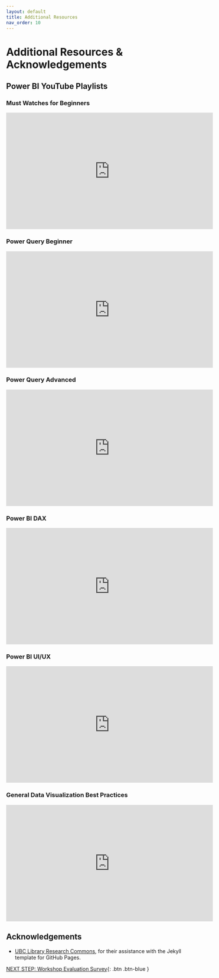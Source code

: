 ```yaml
---
layout: default
title: Additional Resources
nav_order: 10
---
```

# Additional Resources & Acknowledgements

## Power BI YouTube Playlists

### Must Watches for Beginners

<iframe width="560" height="315" src="https://www.youtube.com/embed/videoseries?si=vKAflkW62pMii3AQ&amp;list=PLLAnQj6E04ZSqE79uDRzRaZElcHvWzyPB" title="YouTube video player" frameborder="0" allow="accelerometer; autoplay; clipboard-write; encrypted-media; gyroscope; picture-in-picture; web-share" referrerpolicy="strict-origin-when-cross-origin" allowfullscreen></iframe>

### Power Query Beginner

<iframe width="560" height="315" src="https://www.youtube.com/embed/videoseries?si=W3F2YG_71tA2tzZy&amp;list=PLLAnQj6E04ZRp9cDCzse6Q7EJu57g8O-g" title="YouTube video player" frameborder="0" allow="accelerometer; autoplay; clipboard-write; encrypted-media; gyroscope; picture-in-picture; web-share" referrerpolicy="strict-origin-when-cross-origin" allowfullscreen></iframe>

### Power Query Advanced

<iframe width="560" height="315" src="https://www.youtube.com/embed/videoseries?si=8A83d4Jo6SnloI-o&amp;list=PLLAnQj6E04ZSKizvUhDlk_7I4UHYcYeCn" title="YouTube video player" frameborder="0" allow="accelerometer; autoplay; clipboard-write; encrypted-media; gyroscope; picture-in-picture; web-share" referrerpolicy="strict-origin-when-cross-origin" allowfullscreen></iframe>

### Power BI DAX

<iframe width="560" height="315" src="https://www.youtube.com/embed/videoseries?si=yXveD7bPmcdcHLb-&amp;list=PLLAnQj6E04ZTw8xSDpxyUbfyVlo_tTEWs" title="YouTube video player" frameborder="0" allow="accelerometer; autoplay; clipboard-write; encrypted-media; gyroscope; picture-in-picture; web-share" referrerpolicy="strict-origin-when-cross-origin" allowfullscreen></iframe>

### Power BI UI/UX

<iframe width="560" height="315" src="https://www.youtube.com/embed/videoseries?si=jxKGHibxy42QRasm&amp;list=PLLAnQj6E04ZQh5kviYAp6F-qXDYxzavNJ" title="YouTube video player" frameborder="0" allow="accelerometer; autoplay; clipboard-write; encrypted-media; gyroscope; picture-in-picture; web-share" referrerpolicy="strict-origin-when-cross-origin" allowfullscreen></iframe>

### General Data Visualization Best Practices

<iframe width="560" height="315" src="https://www.youtube.com/embed/videoseries?si=OVze3hv9EWciDp3P&amp;list=PLLAnQj6E04ZQXeY78vnf4_bPLlItsUktY" title="YouTube video player" frameborder="0" allow="accelerometer; autoplay; clipboard-write; encrypted-media; gyroscope; picture-in-picture; web-share" referrerpolicy="strict-origin-when-cross-origin" allowfullscreen></iframe>

## Acknowledgements

- [UBC Library Research Commons](https://github.com/ubc-library-rc/), for their assistance with the Jekyll template for GitHub Pages.

[NEXT STEP: Workshop Evaluation Survey](workshop-survey.html){: .btn .btn-blue }
